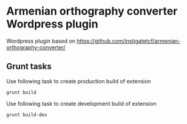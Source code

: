 # Armenian orthography converter Wordpress plugin

Wordpress plugin based on https://github.com/instigatetcf/armenian-orthography-converter/

## Grunt tasks

Use following task to create production build of extension

    grunt build

Use following task to create development build of extension

    grunt build-dev
